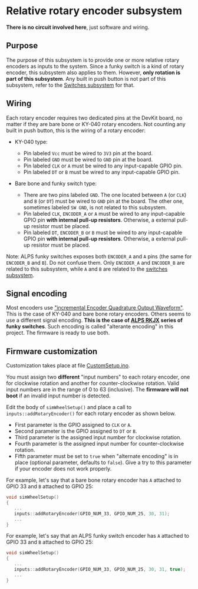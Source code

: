 # Relative rotary encoder subsystem

**There is no circuit involved here**, just software and wiring.

## Purpose

The purpose of this subsystem is to provide one or more relative rotary encoders as inputs to the system. Since a funky switch is a kind of rotary encoder, this subsystem also applies to them. However, **only rotation is part of this subsystem**. Any built in push button is not part of this subsystem, refer to the [Switches subsystem](../Switches/Switches_en.md) for that.

## Wiring

Each rotary encoder requires two dedicated pins at the DevKit board, no matter if they are bare bone or KY-040 rotary encoders. Not counting any built in push button, this is the wiring of a rotary encoder:

- KY-040 type:

  - Pin labeled `Vcc` must be wired to `3V3` pin at the board.
  - Pin labeled `GND` must be wired to `GND` pin at the board.
  - Pin labeled `CLK` or `A` must be wired to any input-capable GPIO pin.
  - Pin labeled `DT` or `B` must be wired to any input-capable GPIO pin.

- Bare bone and funky switch type:

  - There are two pins labeled `GND`. The one located between `A` (or `CLK`) and `B` (or `DT`) must be wired to `GND` pin at the board.
    The other one, sometimes labeled `SW GND`, is not related to this subsystem.
  - Pin labeled `CLK`, `ENCODER_A` or `A` must be wired to any input-capable GPIO pin **with internal pull-up resistors**.
    Otherwise, a external pull-up resistor must be placed.
  - Pin labeled `DT`, `ENCODER_B` or `B` must be wired to any input-capable GPIO pin **with internal pull-up resistors**.
    Otherwise, a external pull-up resistor must be placed.

Note: ALPS funky switches exposes both `ENCODER_A` and `A` pins (the same for `ENCODER_B` and `B`). Do not confuse them.
Only `ENCODER_A` and `ENCODER_B` are related to this subsystem, while `A` and `B` are related to the [switches subsystem](../Switches/Switches_en.md).

## Signal encoding

Most encoders use ["incremental Encoder Quadrature Output Waveform"](https://www.allaboutcircuits.com/projects/how-to-use-a-rotary-encoder-in-a-mcu-based-project/). This is the case of KY-040 and bare bone rotary encoders.
Others seems to use a different signal encoding. **This is the case of [ALPS RKJX](https://docs.rs-online.com/5b4c/0900766b8152c2e9.pdf) series of funky switches**. Such encoding is called "alterante encoding" in this project.
The firmware is ready to use both.

## Firmware customization

Customization takes place at file [CustomSetup.ino](../../../../src/Firmware/CustomSetup/CustomSetup.ino).

You must assign two **different** "input numbers" to each rotary encoder, one for clockwise rotation and another for counter-clockwise rotation.
Valid input numbers are in the range of 0 to 63 (inclusive).
The **firmware will not boot** if an invalid input number is detected.

Edit the body of `simWheelSetup()` and place a call to `inputs::addRotaryEncoder()` for each rotary encoder as shown below.

- First parameter is the GPIO assigned to `CLK` or `A`.
- Second parameter is the GPIO assigned to `DT` or `B`.
- Third parameter is the assigned input number for clockwise rotation.
- Fourth parameter is the assigned input number for counter-clockwise rotation.
- Fifth parameter must be set to `true` when "alternate encoding" is in place (optional parameter, defaults to `false`). Give a try to this parameter if your encoder does not work properly.

For example, let's say that a bare bone rotary encoder has `A` attached to GPIO 33 and `B` attached to GPIO 25:

```c
void simWheelSetup()
{
   ...
   inputs::addRotaryEncoder(GPIO_NUM_33, GPIO_NUM_25, 30, 31);
   ...
}
```

For example, let's say that an ALPS funky switch encoder has `A` attached to GPIO 33 and `B` attached to GPIO 25:

```c
void simWheelSetup()
{
   ...
   inputs::addRotaryEncoder(GPIO_NUM_33, GPIO_NUM_25, 30, 31, true);
   ...
}
```
